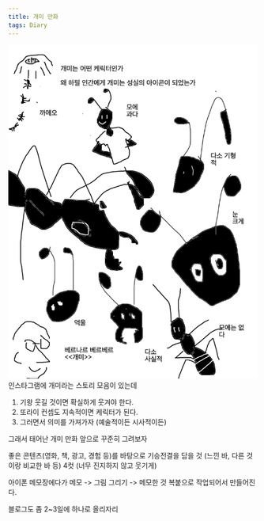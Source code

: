 ```yaml
---
title: 개미 만화
tags: Diary
---
```


![image](/assets/images/250923_개미.png) 
인스타그램에 개미라는 스토리 모음이 있는데 

1. 기왕 웃길 것이면 확실하게 웃겨야 한다.
2. 또라이 컨셉도 지속적이면 케릭터가 된다.
3. 그러면서 의미를 가져가자 (예술적이든 시사적이든)

그래서 태어난 개미 만화
앞으로 꾸준히 그려보자 

좋은 콘텐츠(영화, 책, 광고, 경험 등)를 바탕으로 
기승전결을 담을 것 (느낀 바, 다른 것이랑 비교한 바 등)
4컷 (너무 진지하지 않고 웃기게)

아이폰 메모장에다가 메모 -> 그림 그리기 -> 메모한 것 복붙으로 작업되어서 만들어진다.

블로그도 좀 2~3일에 하나로 올리자리